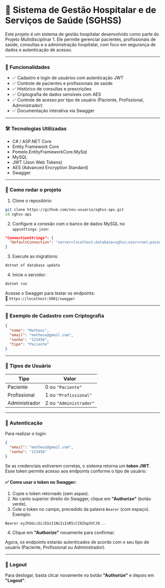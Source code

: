 # 🏥 Sistema de Gestão Hospitalar e de Serviços de Saúde (SGHSS)

Este projeto é um sistema de gestão hospitalar desenvolvido como parte do Projeto Multidisciplinar 1. Ele permite gerenciar pacientes, profissionais de saúde, consultas e a administração hospitalar, com foco em segurança de dados e autenticação de acesso.

---

### 📌 Funcionalidades

- ✅ Cadastro e login de usuários com autenticação JWT  
- ✅ Controle de pacientes e profissionais de saúde  
- ✅ Histórico de consultas e prescrições  
- ✅ Criptografia de dados sensíveis com AES  
- ✅ Controle de acesso por tipo de usuário (Paciente, Profissional, Administrador)  
- ✅ Documentação interativa via Swagger  

---

### 🛠️ Tecnologias Utilizadas

- C# / ASP.NET Core  
- Entity Framework Core  
- Pomelo.EntityFrameworkCore.MySql  
- MySQL  
- JWT (Json Web Tokens)  
- AES (Advanced Encryption Standard)  
- Swagger  

---

### 🚀 Como rodar o projeto

1. Clone o repositório:
```bash
git clone https://github.com/seu-usuario/sghss-api.git
cd sghss-api
```

2. Configure a conexão com o banco de dados MySQL no `appsettings.json`:
```json
"ConnectionStrings": {
  "DefaultConnection": "server=localhost;database=sghss;user=root;password=sua_senha"
}
```

3. Execute as migrations:
```bash
dotnet ef database update
```

4. Inicie o servidor:
```bash
dotnet run
```

Acesse o Swagger para testar os endpoints:  
🔗 `https://localhost:5001/swagger`

---

### 🔐 Exemplo de Cadastro com Criptografia

```json
{
  "nome": "Matheus",
  "email": "matheus@gmail.com",
  "senha": "123456",
  "tipo": "Paciente"
}
```

---

### 🧾 Tipos de Usuário

| Tipo           | Valor             |
|----------------|-------------------|
| Paciente       | 0 ou `"Paciente"` |
| Profissional   | 1 ou `"Profissional"` |
| Administrador  | 2 ou `"Administrador"` |

---

### 🔑 Autenticação

Para realizar o login:

```json
{
  "email": "matheus@gmail.com",
  "senha": "123456"
}
```

Se as credenciais estiverem corretas, o sistema retorna um **token JWT**. Esse token permite acesso aos endpoints conforme o tipo de usuário.

#### ✅ Como usar o token no Swagger:

1. Copie o token retornado (sem aspas).  
2. No canto superior direito do Swagger, clique em **"Authorize"** (botão verde).  
3. Cole o token no campo, precedido da palavra `Bearer` (com espaço). Exemplo:

```
Bearer eyJhbGciOiJIUzI1NiIsInR5cCI6IkpXVCJ9...
```

4. Clique em **"Authorize"** novamente para confirmar.

Agora, os endpoints estarão autenticados de acordo com o seu tipo de usuário (Paciente, Profissional ou Administrador).

---

### 🚪 Logout

Para deslogar, basta clicar novamente no botão **"Authorize"** e depois em **"Logout"**.